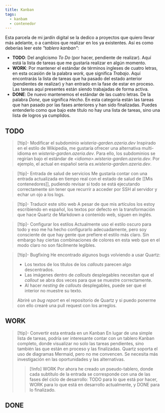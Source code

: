 ```yaml
---
title: Kanban
tags:
  - kanbam
  - contenedor
---
```

Esta parcela de mi jardín digital se la dedico a proyectos que quiero llevar más adelante, o a cambios que realizar en los ya existentes. Así es como deberías leer este *"tablero kanban"*:
- **TODO**: Del anglicismo *To Do* (por hacer, pendiente de realizar). Aquí está la lista de tareas que me gustaría realizar en algún momento.
- **WORK**: Por mantener el estándar de términos ingleses de cuatro letras, en esta ocasión de la palabra *work*, que significa *Trabajo*. Aquí encontrarás la lista de tareas que ha pasado del estado anterior (pendientes de realizar) y han entrado en la fase de estar en proceso. Las tareas aquí presentes están siendo trabajadas de forma activa.
- **DONE**: De nuevo mantenemos el estándar de las cuatro letras. De la palabra *Done*, que significa *Hecho*. En esta categoría están las tareas que han pasado por las fases anteriores y han sido finalizadas. Puedes entenderlo como que bajo este título no hay una lista de tareas, sino una lista de logros ya cumplidos.

## TODO

> [!tip]- Modificar el subdominio *wisteria-garden.azeria.dev*
> Inspirado en el estilo de Wikipedia, me gustaría ofrecer una alternativa multi-idioma en *wisteria-garden.azeria.dev*. Para ello, los subdominios se regirían bajo el estándar de *\<idioma>.wisteria-garden.azeria.dev*. Por ejemplo, el actual en español sería *es.wisteria-garden.azeria.dev*.

> [!tip]- Entrada de salud de servicios
> Me gustaría contar con una entrada actualizada en tiempo real con el estado de salud de [[Mis contenedores]], pudiendo revisar si todo se está ejecutando correctamente sin tener que recurrir a acceder por SSH al servidor y echar un ojo a los logs.

> [!tip]- Traducir este sitio web
> A pesar de que mis artículos los estoy escribiendo en español, los textos por defecto en la transformación que hace Quartz de Markdown a contenido web, siguen en inglés.

> [!tip]- Configurar los estilos
> Actualmente uso el estilo oscuro para todo y eso me ha hecho configurarlo adecuadamente, pero soy consciente de que hay gente que prefiere el estilo más claro. Sin embargo hay ciertas combinaciones de colores en esta web que en el modo claro no son fácilmente legibles.

> [!tip]- Bugfixing
> He encontrado algunos bugs volviendo a usar Quartz:
> - Los textos de los títulos de los *callouts* parecen algo descentrados.
> - Las imágenes dentro de *callouts* desplegables necesitan que el *callout* se abra dos veces para que se muestre correctamente.
> - Al hacer *nesting* de *callouts* desplegables, puede ser que el interior no muestre su texto.
> 
> Abriré un *bug report* en el repositorio de Quartz y si puedo ponerme con ello crearé una pull request con los arreglos.

## WORK

> [!tip]- Convertir esta entrada en un Kanban
> En lugar de una simple lista de tareas, podría ser interesante contar con un tablero Kanban completo, donde visualizar no solo las tareas pendientes, sino también las que están en proceso y las finalizadas. Quartz soporta el uso de diagramas Mermaid, pero no me convencen. Se necesita más investigación en las oportunidades y las alternativas.
> > [!info] WORK
> > Por ahora he creado un pseudo-tablero, donde cada subtítulo de la entrada se corresponde con una de las fases del ciclo de desarrollo: TODO para lo que está por hacer, WORK para lo que está en desarrollo actualmente, y DONE para lo finalizado.


## DONE
